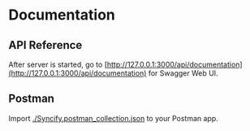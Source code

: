 # Documentation

## API Reference

After server is started, go to [http://127.0.0.1:3000/api/documentation](http://127.0.0.1:3000/api/documentation) for Swagger Web UI.

## Postman 

Import [./Syncify.postman_collection.json](Syncify.postman_collection.json) to your Postman app.